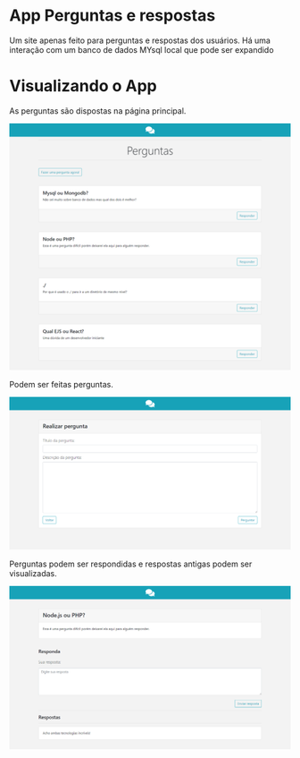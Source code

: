 # App Perguntas e respostas

Um site apenas feito para perguntas e respostas dos usuários. Há uma interação com um banco de dados MYsql local que pode ser expandido

# Visualizando o App

As perguntas são dispostas na página principal.

![Página inicial](/public/img/pag_inicial.png)

Podem ser feitas perguntas.

![Página inicial](/public/img/pag_perguntar.png)

Perguntas podem ser respondidas e respostas antigas podem ser visualizadas.

![Página inicial](/public/img/pag_respostas.png)
